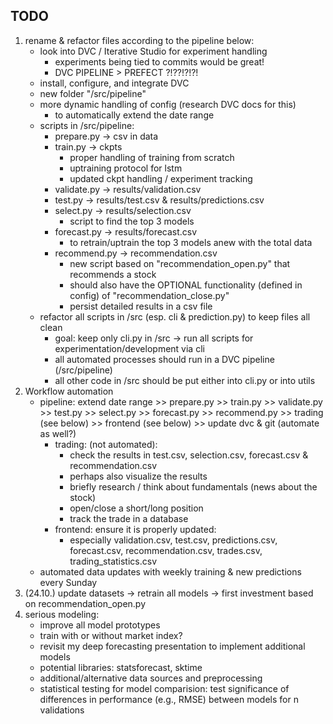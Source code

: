## TODO
1. rename & refactor files according to the pipeline below:
    - look into DVC / Iterative Studio for experiment handling
        - experiments being tied to commits would be great!
        - DVC PIPELINE > PREFECT ?!??!?!?!
    - install, configure, and integrate DVC
    - new folder "/src/pipeline"
    - more dynamic handling of config (research DVC docs for this)
        - to automatically extend the date range
    - scripts in /src/pipeline:
        - prepare.py -> csv in data
        - train.py -> ckpts
            - proper handling of training from scratch
            - uptraining protocol for lstm
            - updated ckpt handling / experiment tracking
        - validate.py -> results/validation.csv
        - test.py -> results/test.csv & results/predictions.csv
        - select.py -> results/selection.csv
            - script to find the top 3 models
        - forecast.py -> results/forecast.csv
            - to retrain/uptrain the top 3 models anew with the total data
        - recommend.py -> recommendation.csv        
            - new script based on "recommendation_open.py" that recommends a stock
            - should also have the OPTIONAL functionality (defined in config) of "recommendation_close.py"
            - persist detailed results in a csv file
    - refactor all scripts in /src (esp. cli & prediction.py) to keep files all clean
        - goal: keep only cli.py in /src -> run all scripts for experimentation/development via cli
        - all automated processes should run in a DVC pipeline (/src/pipeline)
        - all other code in /src should be put either into cli.py or into utils
2. Workflow automation
    - pipeline: extend date range >> prepare.py >> train.py >> validate.py >> test.py >> select.py >> forecast.py >> recommend.py >> trading (see below) >> frontend (see below) >> update dvc & git (automate as well?)
        - trading: (not automated):
            - check the results in test.csv, selection.csv, forecast.csv & recommendation.csv
            - perhaps also visualize the results
            - briefly research / think about fundamentals (news about the stock)
            - open/close a short/long position
            - track the trade in a database
        - frontend: ensure it is properly updated:
            - especially validation.csv, test.csv, predictions.csv, forecast.csv, recommendation.csv, trades.csv, trading_statistics.csv
    - automated data updates with weekly training & new predictions every Sunday
3. (24.10.) update datasets -> retrain all models -> first investment based on recommendation_open.py
4. serious modeling:
    - improve all model prototypes
    - train with or without market index?
    - revisit my deep forecasting presentation to implement additional models
    - potential libraries: statsforecast, sktime
    - additional/alternative data sources and preprocessing
    - statistical testing for model comparision: test significance of differences in performance (e.g., RMSE) between models for n validations